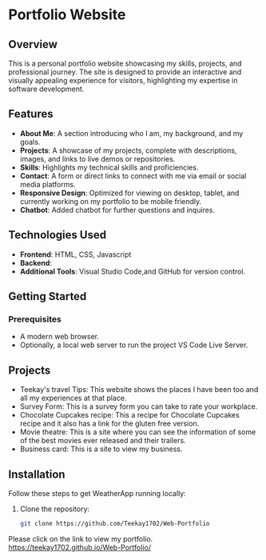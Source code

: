 # Portfolio Website

## **Overview**
This is a personal portfolio website showcasing my skills, projects, and professional journey. The site is designed to provide an interactive and visually appealing experience for visitors, highlighting my expertise in software development.

## **Features**
- **About Me**: A section introducing who I am, my background, and my goals.
- **Projects**: A showcase of my projects, complete with descriptions, images, and links to live demos or repositories.
- **Skills**: Highlights my technical skills and proficiencies.
- **Contact**: A form or direct links to connect with me via email or social media platforms.
- **Responsive Design**: Optimized for viewing on desktop, tablet, and currently working on my portfolio to be mobile friendly.
- **Chatbot**: Added chatbot for further questions and inquires.

## **Technologies Used**
- **Frontend**: HTML, CSS, Javascript
- **Backend**: 
- **Additional Tools**: Visual Studio Code,and GitHub for version control.

## **Getting Started**
### Prerequisites
- A modern web browser.
- Optionally, a local web server to run the project VS Code Live Server.

## **Projects**

- Teekay's travel Tips: This website shows the places I have been too and all my experiences at that place.
- Survey Form: This is a survey form you can take to rate your workplace.
- Chocolate Cupcakes recipe: This a recipe for Chocolate Cupcakes recipe and it also has a link for the gluten free version.
- Movie theatre: This is a site where you can see the information of some of the best movies ever released and their trailers.
- Business card: This is a site to view my business.
  
## **Installation**

Follow these steps to get WeatherApp running locally:

1. Clone the repository:
   ```bash
   git clone https://github.com/Teekay1702/Web-Portfolio

Please click on the link to view my portfolio. https://teekay1702.github.io/Web-Portfolio/
